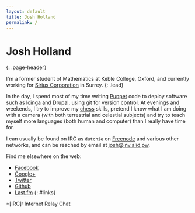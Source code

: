 ```yaml
---
layout: default
title: Josh Holland
permalink: /
---
```


<div class="container" markdown="1">

# Josh Holland
{: .page-header}

I'm a former student of Mathematics at Keble
College, Oxford, and currently working for [Sirius
Corporation] in Surrey.
{: .lead}

<div class="row" markdown="1">

<div class="col-md-5" markdown="1">

In the day, I spend most of my time writing [Puppet] code to deploy
software such as [Icinga] and [Drupal], using [git] for version
control. At evenings and weekends, I try to improve my [chess] skills,
pretend I know what I am doing with a camera (with both terrestrial and
celestial subjects) and try to teach myself more languages (both human
and computer) than I really have time for.

I can usually be found on IRC as `dutchie` on [Freenode] and various
other networks, and can be reached by email at <josh@inv.alid.pw>.

Find me elsewhere on the web:

 * [Facebook]
 * [Google+]
 * [Twitter]
 * [Github]
 * [Last.fm]
{: #links}

</div>

<div class="col-md-7">
</div>

</div>

</div>

[Sirius Corporation]: http://www.siriusopensource.com/
[Puppet]: http://puppetlabs.com/
[Icinga]: https://www.icinga.org/
[git]: http://git-scm.com/
[Drupal]: https://www.drupal.org/
[chess]: http://en.lichess.org/@/jshholland
[Facebook]: https://www.facebook.com/jshholland
[Google+]: https://plus.google.com/+JoshHolland
[Twitter]: https://twitter.com/jshholland
[Github]: https://github.com/jshholland
[Last.fm]: http://www.last.fm/user/jshholland
[Freenode]: http://freenode.net/

*[IRC]: Internet Relay Chat
